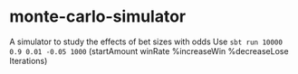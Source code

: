 # monte-carlo-simulator
A simulator to study the effects of bet sizes with odds
Use `sbt run 10000 0.9 0.01 -0.05 1000` (startAmount winRate %increaseWin %decreaseLose Iterations)
